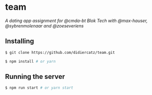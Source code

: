 # team

_A dating app assignment for @cmda-bt Blok Tech with @max-hauser, @sybrenmolenaar and @zoeseveriens_

## Installing

```bash
$ git clone https://github.com/didiercatz/team.git
```

```bash
$ npm install # or yarn
```

## Running the server

```bash
$ npm run start # or yarn start
```
